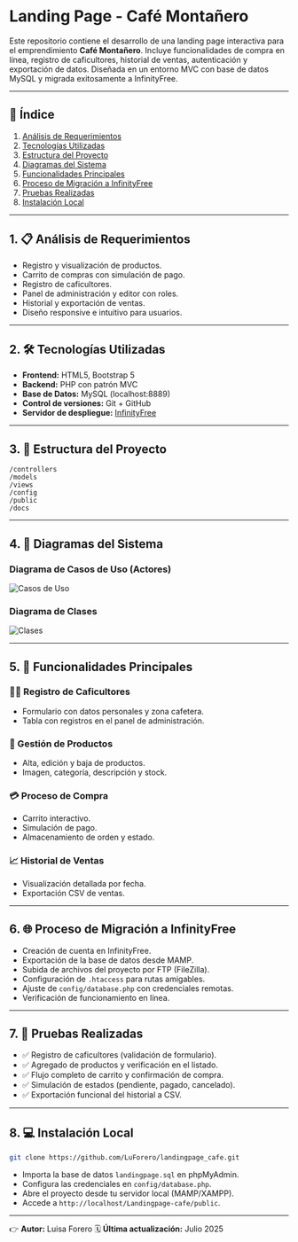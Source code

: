# Landing Page - Café Montañero

Este repositorio contiene el desarrollo de una landing page interactiva para el emprendimiento **Café Montañero**. Incluye funcionalidades de compra en línea, registro de caficultores, historial de ventas, autenticación y exportación de datos. Diseñada en un entorno MVC con base de datos MySQL y migrada exitosamente a InfinityFree.

---

## 📌 Índice

1. [Análisis de Requerimientos](#1-análisis-de-requerimientos)
2. [Tecnologías Utilizadas](#2-tecnologías-utilizadas)
3. [Estructura del Proyecto](#3-estructura-del-proyecto)
4. [Diagramas del Sistema](#4-diagramas-del-sistema)
5. [Funcionalidades Principales](#5-funcionalidades-principales)
6. [Proceso de Migración a InfinityFree](#6-proceso-de-migración-a-infinityfree)
7. [Pruebas Realizadas](#7-pruebas-realizadas)
8. [Instalación Local](#8-instalación-local)

---

## 1. 📋 Análisis de Requerimientos

* Registro y visualización de productos.
* Carrito de compras con simulación de pago.
* Registro de caficultores.
* Panel de administración y editor con roles.
* Historial y exportación de ventas.
* Diseño responsive e intuitivo para usuarios.

---

## 2. 🛠️ Tecnologías Utilizadas

* **Frontend:** HTML5, Bootstrap 5
* **Backend:** PHP con patrón MVC
* **Base de Datos:** MySQL (localhost:8889)
* **Control de versiones:** Git + GitHub
* **Servidor de despliegue:** [InfinityFree](https://infinityfree.net)

---

## 3. 📁 Estructura del Proyecto

```
/controllers
/models
/views
/config
/public
/docs
```

---

## 4. 🧹 Diagramas del Sistema

### Diagrama de Casos de Uso (Actores)

![Casos de Uso](./docs/img/diagrama-actores.jpg)

### Diagrama de Clases

![Clases](./docs/img/diagrama-clases.jpg)

---

## 5. 🔑 Funcionalidades Principales

### 🧖‍♂️ Registro de Caficultores

* Formulario con datos personales y zona cafetera.
* Tabla con registros en el panel de administración.

### 🛒 Gestión de Productos

* Alta, edición y baja de productos.
* Imagen, categoría, descripción y stock.

### 💳 Proceso de Compra

* Carrito interactivo.
* Simulación de pago.
* Almacenamiento de orden y estado.

### 📈 Historial de Ventas

* Visualización detallada por fecha.
* Exportación CSV de ventas.

---

## 6. 🌐 Proceso de Migración a InfinityFree

* Creación de cuenta en InfinityFree.
* Exportación de la base de datos desde MAMP.
* Subida de archivos del proyecto por FTP (FileZilla).
* Configuración de `.htaccess` para rutas amigables.
* Ajuste de `config/database.php` con credenciales remotas.
* Verificación de funcionamiento en línea.

---

## 7. 🧪 Pruebas Realizadas

* ✅ Registro de caficultores (validación de formulario).
* ✅ Agregado de productos y verificación en el listado.
* ✅ Flujo completo de carrito y confirmación de compra.
* ✅ Simulación de estados (pendiente, pagado, cancelado).
* ✅ Exportación funcional del historial a CSV.

---

## 8. 💻 Instalación Local

```bash
git clone https://github.com/LuForero/landingpage_cafe.git
```

* Importa la base de datos `landingpage.sql` en phpMyAdmin.
* Configura las credenciales en `config/database.php`.
* Abre el proyecto desde tu servidor local (MAMP/XAMPP).
* Accede a `http://localhost/Landingpage-cafe/public`.

---

👉 **Autor:** Luisa Forero
🗓️ **Última actualización:** Julio 2025
